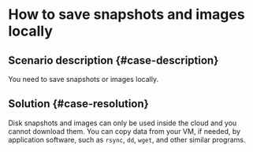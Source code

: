 # How to save snapshots and images locally



## Scenario description {#case-description}

You need to save snapshots or images locally.

## Solution {#case-resolution}

Disk snapshots and images can only be used inside the cloud and you cannot download them. You can copy data from your VM, if needed, by application software, such as `rsync`, `dd`, `wget`, and other similar programs.
